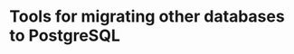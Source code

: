 Tools for migrating other databases to PostgreSQL
=================================================
